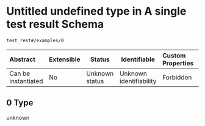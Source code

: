 # Untitled undefined type in A single test result Schema

```txt
test_rest#/examples/0
```




| Abstract            | Extensible | Status         | Identifiable            | Custom Properties | Additional Properties | Access Restrictions | Defined In                                                                                      |
| :------------------ | ---------- | -------------- | ----------------------- | :---------------- | --------------------- | ------------------- | ----------------------------------------------------------------------------------------------- |
| Can be instantiated | No         | Unknown status | Unknown identifiability | Forbidden         | Allowed               | none                | [test_result.schema.json\*](../../../spec/0.0.1/test_result.schema.json "open original schema") |

## 0 Type

unknown
